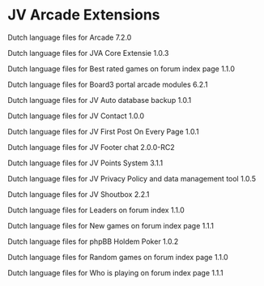 # JV Arcade Extensions

Dutch language files for Arcade 7.2.0

Dutch language files for JVA Core Extensie 1.0.3

Dutch language files for Best rated games on forum index page 1.1.0

Dutch language files for Board3 portal arcade modules 6.2.1

Dutch language files for JV Auto database backup 1.0.1

Dutch language files for JV Contact 1.0.0

Dutch language files for JV First Post On Every Page 1.0.1

Dutch language files for JV Footer chat 2.0.0-RC2

Dutch language files for JV Points System 3.1.1

Dutch language files for JV Privacy Policy and data management tool 1.0.5

Dutch language files for JV Shoutbox 2.2.1

Dutch language files for Leaders on forum index 1.1.0

Dutch language files for New games on forum index page 1.1.1

Dutch language files for phpBB Holdem Poker 1.0.2

Dutch language files for Random games on forum index page 1.1.0

Dutch language files for Who is playing on forum index page 1.1.1
